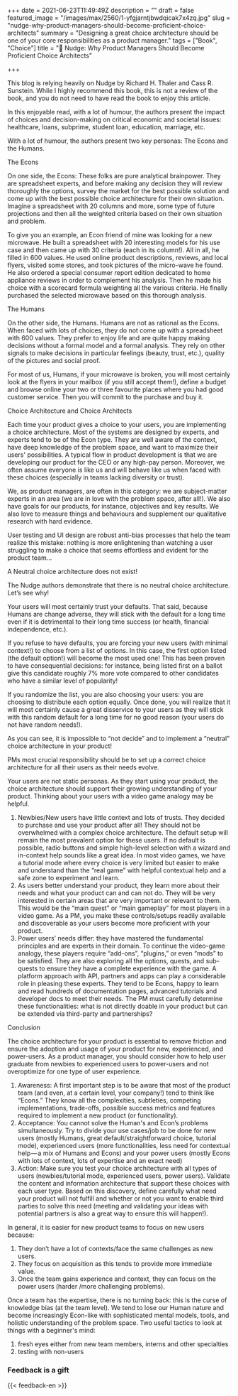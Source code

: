 +++
date = 2021-06-23T11:49:49Z
description = ""
draft = false
featured_image = "/images/max/2560/1-yfgjarntjbwdqicak7x4zq.jpg"
slug = "nudge-why-product-managers-should-become-proficient-choice-architects"
summary = "Designing a great choice architecture should be one of your core responsibilities as a product manager."
tags = ["Book", "Choice"]
title = "📖 Nudge: Why Product Managers Should Become Proficient Choice Architects"

+++


This blog is relying heavily on Nudge by Richard H. Thaler and Cass R. Sunstein. While I highly recommend this book, this is not a review of the book, and you do not need to have read the book to enjoy this article.

In this enjoyable read, with a lot of humour, the authors present the impact of choices and decision-making on critical economic and societal issues: healthcare, loans, subprime, student loan, education, marriage, etc.

With a lot of humour, the authors present two key personas: The Econs and the Humans.


The Econs

On one side, the Econs: These folks are pure analytical brainpower. They are spreadsheet experts, and before making any decision they will review thoroughly the options, survey the market for the best possible solution and come up with the best possible choice architecture for their own situation. Imagine a spreadsheet with 20 columns and more, some type of future projections and then all the weighted criteria based on their own situation and problem.

To give you an example, an Econ friend of mine was looking for a new microwave. He built a spreadsheet with 20 interesting models for his use case and then came up with 30 criteria (each in its column!). All in all, he filled in 600 values. He used online product descriptions, reviews, and local flyers, visited some stores, and took pictures of the micro-wave he found. He also ordered a special consumer report edition dedicated to home appliance reviews in order to complement his analysis. Then he made his choice with a scorecard formula weighting all the various criteria. He finally purchased the selected microwave based on this thorough analysis.


The Humans

On the other side, the Humans. Humans are not as rational as the Econs. When faced with lots of choices, they do not come up with a spreadsheet with 600 values. They prefer to enjoy life and are quite happy making decisions without a formal model and a formal analysis. They rely on other signals to make decisions in particular feelings (beauty, trust, etc.), quality of the pictures and social proof.

For most of us, Humans, if your microwave is broken, you will most certainly look at the flyers in your mailbox (if you still accept them!), define a budget and browse online your two or three favourite places where you had good customer service. Then you will commit to the purchase and buy it.


Choice Architecture and Choice Architects

Each time your product gives a choice to your users, you are implementing a choice architecture. Most of the systems are designed by experts, and experts tend to be of the Econ type. They are well aware of the context, have deep knowledge of the problem space, and want to maximize their users' possibilities. A typical flow in product development is that we are developing our product for the CEO or any high-pay person. Moreover, we often assume everyone is like us and will behave like us when faced with these choices (especially in teams lacking diversity or trust).

We, as product managers, are often in this category: we are subject-matter experts in an area (we are in love with the problem space, after all!). We also have goals for our products, for instance, objectives and key results. We also love to measure things and behaviours and supplement our qualitative research with hard evidence.

User testing and UI design are robust anti-bias processes that help the team realize this mistake: nothing is more enlightening than watching a user struggling to make a choice that seems effortless and evident for the product team…


A Neutral choice architecture does not exist!

The Nudge authors demonstrate that there is no neutral choice architecture. Let’s see why!

Your users will most certainly trust your defaults. That said, because Humans are change adverse, they will stick with the default for a long time even if it is detrimental to their long time success (or health, financial independence, etc.).

If you refuse to have defaults, you are forcing your new users (with minimal context!) to choose from a list of options. In this case, the first option listed (the default option!) will become the most used one! This has been proven to have consequential decisions: for instance, being listed first on a ballot give this candidate roughly 7% more vote compared to other candidates who have a similar level of popularity!

If you randomize the list, you are also choosing your users: you are choosing to distribute each option equally. Once done, you will realize that it will most certainly cause a great disservice to your users as they will stick with this random default for a long time for no good reason (your users do not have random needs!).

As you can see, it is impossible to “not decide” and to implement a “neutral” choice architecture in your product!


PMs most crucial responsibility should be to set up a correct choice architecture for all their users as their needs evolve.

Your users are not static personas. As they start using your product, the choice architecture should support their growing understanding of your product. Thinking about your users with a video game analogy may be helpful.

 1. Newbies/New users have little context and lots of trusts. They decided to purchase and use your product after all! They should not be overwhelmed with a complex choice architecture. The default setup will remain the most prevalent option for these users. If no default is possible, radio buttons and simple high-level selection with a wizard and in-context help sounds like a great idea. In most video games, we have a tutorial mode where every choice is very limited but easier to make and understand than the “real game” with helpful contextual help and a safe zone to experiment and learn.
 2. As users better understand your product, they learn more about their needs and what your product can and can not do. They will be very interested in certain areas that are very important or relevant to them. This would be the “main quest” or “main gameplay” for most players in a video game. As a PM, you make these controls/setups readily available and discoverable as your users become more proficient with your product.
 3. Power users’ needs differ: they have mastered the fundamental principles and are experts in their domain. To continue the video-game analogy, these players require “add-ons”, “plugins,” or even “mods” to be satisfied. They are also exploring all the options, quests, and sub-quests to ensure they have a complete experience with the game. A platform approach with API, partners and apps can play a considerable role in pleasing these experts. They tend to be Econs, happy to learn and read hundreds of documentation pages, advanced tutorials and developer docs to meet their needs. The PM must carefully determine these functionalities: what is not directly doable in your product but can be extended via third-party and partnerships?


Conclusion

The choice architecture for your product is essential to remove friction and ensure the adoption and usage of your product for new, experienced, and power-users. As a product manager, you should consider how to help user graduate from newbies to experienced users to power-users and not overoptimize for one type of user experience.

 1. Awareness: A first important step is to be aware that most of the product team (and even, at a certain level, your company!) tend to think like “Econs.” They know all the complexities, subtleties, competing implementations, trade-offs, possible success metrics and features required to implement a new product (or functionality).
 2. Acceptance: You cannot solve the Human's and Econ’s problems simultaneously. Try to divide your use cases/job to be done for new users (mostly Humans, great default/straightforward choice, tutorial mode), experienced users (more functionalities, less need for contextual help — a mix of Humans and Econs) and your power users (mostly Econs with lots of context, lots of expertise and an exact need)
 3. Action: Make sure you test your choice architecture with all types of users (newbies/tutorial mode, experienced users, power users). Validate the content and information architecture that support these choices with each user type. Based on this discovery, define carefully what need your product will not fulfill and whether or not you want to enable third parties to solve this need (meeting and validating your ideas with potential partners is also a great way to ensure this will happen!).

In general, it is easier for new product teams to focus on new users because:

 1. They don’t have a lot of contexts/face the same challenges as new users.
 2. They focus on acquisition as this tends to provide more immediate value.
 3. Once the team gains experience and context, they can focus on the power users (harder /more challenging problems).

Once a team has the expertise, there is no turning back: this is the curse of knowledge bias (at the team level). We tend to lose our Human nature and become increasingly Econ-like with sophisticated mental models, tools, and holistic understanding of the problem space. Two useful tactics to look at things with a beginner's mind:

 1. fresh eyes either from new team members, interns and other specialties
 2. testing with non-users

### Feedback is a gift
{{< feedback-en >}}


